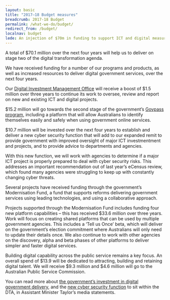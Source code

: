 ```yaml
---
layout: basic
title: "2017–18 Budget measures"
breadcrumb: 2017-18 Budget
permalink: /what-we-do/budget/
redirect_from: /budget/
localnav: budget
lede: An injection of $70m in funding to support ICT and digital measures in the 2017–18 budget will allow us to continue our work to make it easier for all Australians to access digital government services.
---
```


A total of $70.1 million over the next four years will help us to deliver on stage two of the digital transformation agenda.

We have received funding for a number of our programs and products, as well as increased resources to deliver digital government services, over the next four years.

Our [Digital Investment Management Office](https://www.dta.gov.au/what-we-do/policies-and-programs/digital-investment-management-office/) will receive a boost of $1.5 million over three years to continue its work to oversee, review and report on new and existing ICT and digital projects.

$15.2 million will go towards the second stage of the government’s [Govpass program](https://www.dta.gov.au/what-we-do/platforms/govpass/), including a platform that will allow Australians to identify themselves easily and safely when using government online services.

$10.7 million will be invested over the next four years to establish and deliver a new cyber security function that will add to our expanded remit to provide government with improved oversight of major ICT investmentment and projects, and to provide advice to departments and agencies.

With this new function, we will work with agencies to determine if a major ICT project is properly prepared to deal with cyber security risks. This addresses an important recommendation out of last year’s eCensus review, which found many agencies were struggling to keep up with constantly changing cyber threats. 

Several projects have received funding through the government’s Modernisation Fund, a fund that supports reforms delivering government services using leading technologies, and using a collaborative approach.

Projects supported through the Modernisation Fund includes funding four new platform capabilities – this has received $33.6 million over three years. Work will focus on creating shared platforms that can be used by multiple government agencies. This includes a ‘Tell us Once’ beta, which will deliver on the government’s election commitment where Australians will only need to update their details once. We also continue to work with other agencies on the discovery, alpha and beta phases of other platforms to deliver simpler and faster digital services.

Building digital capability across the public service remains a key focus. An overall spend of $13.9 will be dedicated to attracting, building and retaining digital talent. We will receive $9.3 million and $4.6 million will go to the Australian Public Service Commission. 

You can read more about [the government’s investment in digital government delivery](http://ministers.dpmc.gov.au/taylor/2017/budget-commits-70m-boost-digital-government-delivery), and the [new cyber security function](http://ministers.dpmc.gov.au/taylor/2017/106-million-boost-strengthen-cyber-security-through-dta) to sit within the DTA, in Assistant Minister Taylor’s media statements.
